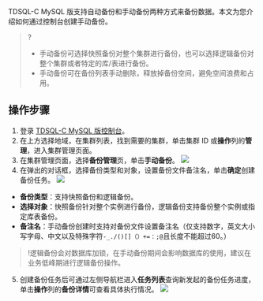 
TDSQL-C MySQL 版支持自动备份和手动备份两种方式来备份数据。本文为您介绍如何通过控制台创建手动备份。
>?
>- 手动备份可选择快照备份对整个集群进行备份，也可以选择逻辑备份对整个集群或者特定的库/表进行备份。
>- 手动备份可在备份列表手动删除，释放掉备份空间，避免空间浪费和占用。

## 操作步骤
1. 登录 [TDSQL-C MySQL 版控制台](https://console.cloud.tencent.com/cynosdb)。
2. 在上方选择地域，在集群列表，找到需要的集群，单击集群 ID 或**操作**列的**管理**，进入集群管理页面。
3. 在集群管理页面，选择**备份管理**页，单击**手动备份**。
![](https://qcloudimg.tencent-cloud.cn/raw/d3ef28cdf05f8a0ae8acebf136188e37.png)
4. 在弹出的对话框，选择备份类型和对象，设置备份文件备注名，单击**确定**创建备份任务。
![](https://qcloudimg.tencent-cloud.cn/raw/d708baa3ecfd5e7cdf95fc6136e8c23c.png)
 - **备份类型**：支持快照备份和逻辑备份。
 - **选择对象**：快照备份针对整个实例进行备份，逻辑备份支持备份整个实例或指定库表备份。
 - **备注名**：手动备份创建时支持对备份文件设置备注名（仅支持数字，英文大小写字母、中文以及特殊字符`-_./()[]（）+=：;@`且长度不能超过60。）
>!逻辑备份会对数据库加锁，在手动备份期间会影响数据库的使用，建议在业务低峰期进行逻辑备份操作。
>
5. 创建备份任务后可通过左侧导航栏进入**任务列表**查询新发起的备份任务进度，单击**操作**列的**备份详情**可查看具体执行情况。
![](https://qcloudimg.tencent-cloud.cn/raw/b25a0fe39430902d738e386af262e44f.png)
